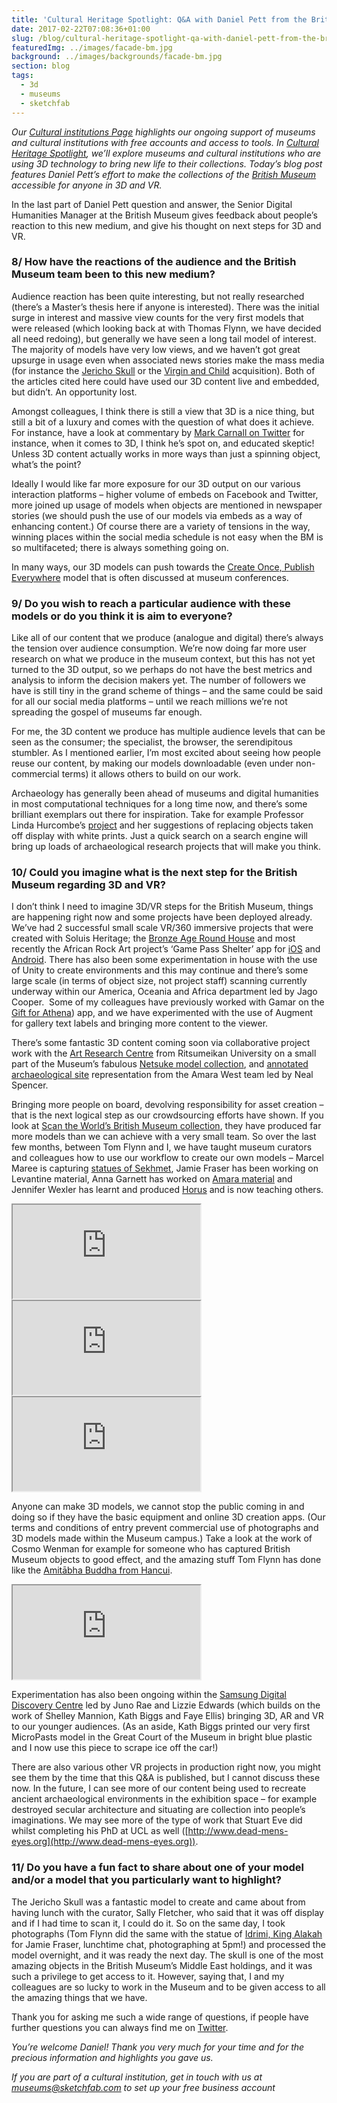 ```yaml
---
title: 'Cultural Heritage Spotlight: Q&A with Daniel Pett from the British Museum (Part 3)'
date: 2017-02-22T07:08:36+01:00
slug: /blog/cultural-heritage-spotlight-qa-with-daniel-pett-from-the-british-museum-part-3/
featuredImg: ../images/facade-bm.jpg
background: ../images/backgrounds/facade-bm.jpg
section: blog
tags:
  - 3d
  - museums
  - sketchfab
---
```

_Our_ [_Cultural institutions Page_](https://sketchfab.com/museums) _highlights our ongoing support of museums and cultural institutions with free accounts and access to tools. In_ [_Cultural Heritage Spotlight_](https://blog.sketchfab.com/tag/culturalspotlight/)_, we’ll explore museums and cultural institutions who are using 3D technology to bring new life to their collections. Today’s blog post features Daniel Pett’s effort to make the collections of the_ [_British Museum_](https://sketchfab.com/britishmuseum) _accessible for anyone in 3D and VR._

In the last part of Daniel Pett question and answer, the Senior Digital Humanities Manager at the British Museum gives feedback about people’s reaction to this new medium, and give his thought on next steps for 3D and VR.

### 8/ How have the reactions of the audience and the British Museum team been to this new medium?

Audience reaction has been quite interesting, but not really researched (there’s a Master’s thesis here if anyone is interested). There was the initial surge in interest and massive view counts for the very first models that were released (which looking back at with Thomas Flynn, we have decided all need redoing), but generally we have seen a long tail model of interest. The majority of models have very low views, and we haven’t got great upsurge in usage even when associated news stories make the mass media (for instance the [Jericho Skull](http://www.independent.co.uk/arts-entertainment/art/features/the-jericho-skull-british-museum-facial-reconstruction-ct-scan-a7474516.html) or the [Virgin and Child](https://www.theguardian.com/culture/2016/dec/10/british-museum-medieval-virgin-child-statue) acquisition). Both of the articles cited here could have used our 3D content live and embedded, but didn’t. An opportunity lost.

Amongst colleagues, I think there is still a view that 3D is a nice thing, but still a bit of a luxury and comes with the question of what does it achieve. For instance, have a look at commentary by [Mark Carnall on Twitter](https://twitter.com/search?f=tweets&vertical=default&q=%40mark_carnall%203d&src=typd) for instance, when it comes to 3D, I think he’s spot on, and educated skeptic! Unless 3D content actually works in more ways than just a spinning object, what’s the point?

Ideally I would like far more exposure for our 3D output on our various interaction platforms – higher volume of embeds on Facebook and Twitter, more joined up usage of models when objects are mentioned in newspaper stories (we should push the use of our models via embeds as a way of enhancing content.) Of course there are a variety of tensions in the way, winning places within the social media schedule is not easy when the BM is so multifaceted; there is always something going on.

In many ways, our 3D models can push towards the [Create Once, Publish Everywhere](http://libux.co/create-publish-everywhere/) model that is often discussed at museum conferences.

### 9/ Do you wish to reach a particular audience with these models or do you think it is aim to everyone?

Like all of our content that we produce (analogue and digital) there’s always the tension over audience consumption. We’re now doing far more user research on what we produce in the museum context, but this has not yet turned to the 3D output, so we perhaps do not have the best metrics and analysis to inform the decision makers yet. The number of followers we have is still tiny in the grand scheme of things – and the same could be said for all our social media platforms – until we reach millions we’re not spreading the gospel of museums far enough.

For me, the 3D content we produce has multiple audience levels that can be seen as the consumer; the specialist, the browser, the serendipitous stumbler. As I mentioned earlier, I’m most excited about seeing how people reuse our content, by making our models downloadable (even under non-commercial terms) it allows others to build on our work.

Archaeology has generally been ahead of museums and digital humanities in most computational techniques for a long time now, and there’s some brilliant exemplars out there for inspiration. Take for example Professor Linda Hurcombe’s [project](http://openarch.eu/) and her suggestions of replacing objects taken off display with white prints. Just a quick search on a search engine will bring up loads of archaeological research projects that will make you think.

### 10/ Could you imagine what is the next step for the British Museum regarding 3D and VR?

I don’t think I need to imagine 3D/VR steps for the British Museum, things are happening right now and some projects have been deployed already. We’ve had 2 successful small scale VR/360 immersive projects that were created with Soluis Heritage; the [Bronze Age Round House](http://londonist.com/2015/08/immerse-yourself-in-bronze-age-london-virtual-reality) and most recently the African Rock Art project’s ‘Game Pass Shelter’ app for [iOS](https://itunes.apple.com/de/app/game-pass-shelter/id1176174140?l=en&mt=8) and [Android](https://play.google.com/store/apps/details?id=com.soluis.gamepassshelter&hl=en_GB). There has also been some experimentation in house with the use of Unity to create environments and this may continue and there’s some large scale (in terms of object size, not project staff) scanning currently underway within our America, Oceania and Africa department led by Jago Cooper.  Some of my colleagues have previously worked with Gamar on the [Gift for Athena](http://gamar.com/games/a-gift-for-athena/)) app, and we have experimented with the use of Augment for gallery text labels and bringing more content to the viewer.

There’s some fantastic 3D content coming soon via collaborative project work with the [Art Research Centre](http://en.ritsumei.ac.jp/research/organizations/art-research-center/) from Ritsumeikan University on a small part of the Museum’s fabulous [Netsuke model collection](http://search.britishmuseum.org/#/tabbed/search?srtall=date%253AD%253AL%253Ad1&srtcollection=date%253AD%253AL%253Ad1&srtmerchandise=date%253AD%253AL%253Ad1&srtwebsite=date%253AD%253AL%253Ad1&q=netsuke), and [annotated archaeological site](http://www.britishmuseum.org/research/research_projects/all_current_projects/sudan/amara_west_research_project/explore_amara_west_in_3d.aspx) representation from the Amara West team led by Neal Spencer.

Bringing more people on board, devolving responsibility for asset creation – that is the next logical step as our crowdsourcing efforts have shown. If you look at [Scan the World’s British Museum collection](https://www.myminifactory.com/search/?query=british+museum&searchType=1), they have produced far more models than we can achieve with a very small team. So over the last few months, between Tom Flynn and I, we have taught museum curators and colleagues how to use our workflow to create our own models – Marcel Maree is capturing [statues of Sekhmet](https://sketchfab.com/britishmuseum/collections/project-sekhmet), Jamie Fraser has been working on Levantine material, Anna Garnett has worked on [Amara material](https://sketchfab.com/models/a3817e84e3824a8a8054ed8178eb7b68) and Jennifer Wexler has learnt and produced [Horus](https://sketchfab.com/models/e62f9907d04041e7bcd485e51063b8d5) and is now teaching others.

<div class="my-3 ratio ratio-16x9">
    <iframe title="A 3D model"  src="https://sketchfab.com/models/a3817e84e3824a8a8054ed8178eb7b68/embed"  allow="autoplay; fullscreen; vr" mozallowfullscreen="true" webkitallowfullscreen="true"></iframe>
</div>

<div class="my-3 ratio ratio-16x9">
    <iframe title="A 3D model"  src="https://sketchfab.com/models/e62f9907d04041e7bcd485e51063b8d5/embed"  allow="autoplay; fullscreen; vr" mozallowfullscreen="true" webkitallowfullscreen="true"></iframe>
</div>

<div class="my-3 ratio ratio-16x9">
    <iframe title="A 3D model"  src="https://sketchfab.com/models/122707be53b6401695b1e782f2827bb0/embed"  allow="autoplay; fullscreen; vr" mozallowfullscreen="true" webkitallowfullscreen="true"></iframe>
</div>

Anyone can make 3D models, we cannot stop the public coming in and doing so if they have the basic equipment and online 3D creation apps. (Our terms and conditions of entry prevent commercial use of photographs and 3D models made within the Museum campus.) Take a look at the work of Cosmo Wenman for example for someone who has captured British Museum objects to good effect, and the amazing stuff Tom Flynn has done like the [Amitābha Buddha from Hancui](https://sketchfab.com/models/dfeedf2c3098451cb76ee93e377aca12).

<div class="my-3 ratio ratio-16x9">
    <iframe title="A 3D model"  src="https://sketchfab.com/models/122707be53b6401695b1e782f2827bb0/embed"  allow="autoplay; fullscreen; vr" mozallowfullscreen="true" webkitallowfullscreen="true"></iframe>
</div>

Experimentation has also been ongoing within the [Samsung Digital Discovery Centre](https://www.britishmuseum.org/learning/samsung_centre.aspx) led by Juno Rae and Lizzie Edwards (which builds on the work of Shelley Mannion, Kath Biggs and Faye Ellis) bringing 3D, AR and VR to our younger audiences. (As an aside, Kath Biggs printed our very first MicroPasts model in the Great Court of the Museum in bright blue plastic and I now use this piece to scrape ice off the car!)

There are also various other VR projects in production right now, you might see them by the time that this Q&A is published, but I cannot discuss these now. In the future, I can see more of our content being used to recreate ancient archaeological environments in the exhibition space – for example destroyed secular architecture and situating are collection into people’s imaginations. We may see more of the type of work that Stuart Eve did whilst completing his PhD at UCL as well ([http://www.dead-mens-eyes.org](http://www.dead-mens-eyes.org)).

### 11/ Do you have a fun fact to share about one of your model and/or a model that you particularly want to highlight?

The Jericho Skull was a fantastic model to create and came about from having lunch with the curator, Sally Fletcher, who said that it was off display and if I had time to scan it, I could do it. So on the same day, I took photographs (Tom Flynn did the same with the statue of [Idrimi, King Alakah](https://sketchfab.com/models/cc454db8aafc4640926db2948a93176d) for Jamie Fraser, lunchtime chat, photographing at 5pm!) and processed the model overnight, and it was ready the next day. The skull is one of the most amazing objects in the British Museum’s Middle East holdings, and it was such a privilege to get access to it. However, saying that, I and my colleagues are so lucky to work in the Museum and to be given access to all the amazing things that we have.

Thank you for asking me such a wide range of questions, if people have further questions you can always find me on <a href="https://twitter.com/dejpett" >Twitter</a>.

_You’re welcome Daniel! Thank you very much for your time and for the precious information and highlights you gave us._

_If you are part of a cultural institution, get in touch with us at museums@sketchfab.com to set up your free business account_

